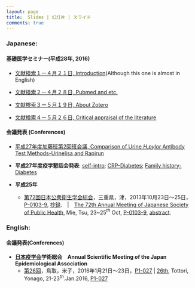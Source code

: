 ```yaml
---
layout: page
title:  Slides | 幻灯片 | スライド
comments: true
---
```




### **Japanese:**

#### 基礎医学セミナー(平成28年, 2016)
* [文献検索１ー４月２１日, Introduction](http://rpubs.com/winterwang/introduction)(Although this one is almost in English)
* [文献検索２ー４月２８日, Pubmed and etc.](http://rpubs.com/winterwang/seminar_slides2)

* [文献検索３ー５月１９日, About Zotero](http://rpubs.com/winterwang/seminar_slides3)

* [文献検索４ー５月２６日, Critical appraisal of the literature](http://rpubs.com/winterwang/seminar_slides4)

#### 会議発表 (Conferences)
* [平成27年度加藤班第2回班会議, Comparison of Urine _H.pylor_ Antibody Test Methods-Urinelisa and Rapirun](http://rpubs.com/winterwang/sapporo)

* **平成27年度疫学懇話会発表**: [self-intro](http://winterwang.github.io/epi-forum/#1); [CRP-Diabetes](http://rpubs.com/winterwang/epi-forum-2); [Family history-Diabetes](http://rpubs.com/winterwang/epi-forum-3)

* **平成25年**
    + [第72回日本公衆衛生学会総会](http://www.c-linkage.co.jp/jsph72/index.html)，三重県，津，2013年10月23日〜25日，[P-0103-9](http://winterwang.github.io/files/Seaweed_thyroid.pdf), [抄録](http://winterwang.github.io/files/Seaweed_abstract.pdf)． |　[The 72th Annual Meeting of Japanese Society of Public Health](http://www.c-linkage.co.jp/jsph72/index.html), Mie, Tsu, 23~25$^{th}$ Oct, [P-0103-9](http://winterwang.github.io/files/Seaweed_thyroid.pdf), [abstract](http://winterwang.github.io/files/Seaweed_abstract.pdf).    



### **English:**

#### 会議発表(Conferences)

* **[日本疫学会](http://jeaweb.jp/)学術総会　Annual Scientific Meeting of the Japan Epidemiological Association**
    + [第26回](http://jeaweb.jp/activities/annual_meetings/no26/index.html)，鳥取，米子，2016年1月21日〜23日，[P1-027](http://winterwang.github.io/files/2016_JEA_Milk_stroke.html) | [26th](http://jeaweb.jp/activities/annual_meetings/no26/index.html), Tottori, Yonago, 21-23$^{th}$.Jan.2016, [P1-027](http://winterwang.github.io/files/2016_JEA_Milk_stroke.html)